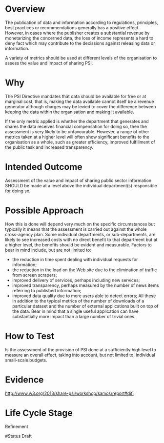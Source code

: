 # Overview
The publication of data and information according to regulations, principles, best practices or recommendations generally has a positive effect. However, in cases where the publisher creates a substantial revenue by monetarizing the concerned data, the loss of income represents a hard to deny fact which may contribute to the decissions against releasing data or information.

A variety of metrics should be used at different levels of the organisation to assess the value and impact of sharing PSI.

# Why
The PSI Directive mandates that data should be available for free or at marginal cost, that is, making the data available cannot itself be a revenue generator although charges may be levied to cover the difference between keeping the data within the organisation and making it available. 

If the only metric applied is whether the department that generates and shares the data receives financial compensation for doing so, then the assessment is very likely to be unfavourable. However, a range of other metrics taken at a higher level will often show significant benefits to the organisation as a whole, such as greater efficiency, improved fulfillment of the public task and increased transparency.

# Intended Outcome
Assessment of the value and impact of sharing public sector information SHOULD be made at a level above the individual department(s) responsible for doing so.

# Possible Approach
How this is done will depend very much on the specific circumstances but typically it means that the assessment is carried out against the whole cross-agency plan. Some individual departments, or sub-departments, are likely to see increased costs with no direct benefit to that department but at a higher level, the benefits should be evident and measurable. Factors to bear in mind include, but are not limited to:
* the reduction in time spent dealing with individual requests for information;
* the reduction in the load on the Web site due to the elimination of traffic from screen scrapers;
* improved delivery of services, perhaps including new services;
* improved transparency, perhaps measured by the number of news items referring to published information;
* improved data quality due to more users able to detect errors;
All these in addition to the typical metrics of the number of downloads of a particular dataset and the number of external applications built on top of the data. Bear in mind that a single useful application can have substantially more impact than a large number of trivial ones. 

# How to Test
Is the assessment of the provision of PSI done at a sufficiently high level to measure an overall effect, taking into account, but not limited to, individual small-scale budgets.

# Evidence
http://www.w3.org/2013/share-psi/workshop/samos/report#difi

# Life Cycle Stage
Refinement

#Status
Draft
